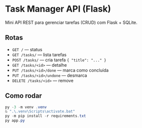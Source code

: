 # Task Manager API (Flask)

Mini API REST para gerenciar tarefas (CRUD) com Flask + SQLite.

## Rotas
- `GET /` — status
- `GET /tasks/` — lista tarefas
- `POST /tasks/` — cria tarefa `{ "title": "..." }`
- `GET /tasks/<id>` — detalhe
- `PUT /tasks/<id>/done` — marca como concluída
- `PUT /tasks/<id>/undone` — desmarca
- `DELETE /tasks/<id>` — remove

## Como rodar
```powershell
py -3 -m venv .venv
& ".\.venv\Scripts\activate.bat"
py -m pip install -r requirements.txt
py app.py

